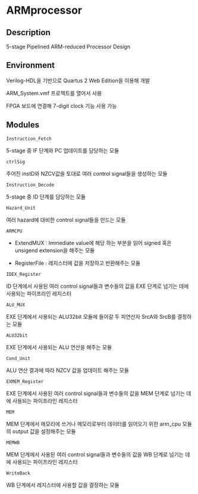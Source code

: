 # ARMprocessor

## Description

5-stage Pipelined ARM-reduced Processor Design

## Environment

Verilog-HDL을 기반으로 Quartus 2 Web Edition을 이용해 개발

ARM_System.vmf 프로젝트를 열어서 사용

FPGA 보드에 연결해 7-digit clock 기능 사용 가능

## Modules

`Instruction_Fetch`

5-stage 중 IF 단계와 PC 업데이트를 담당하는 모듈

`ctrlSig`

주어진 instD와 NZCV값을 토대로 여러 control signal들을 생성하는 모듈

`Instruction_Decode`

5-stage 중 ID 단계를 담당하는 모듈

`Hazard_Unit`

여러 hazard에 대비한 control signal들을 만드는 모듈

`ARMCPU`

+ ExtendMUX : 
Immediate value에 해당 하는 부분을 읽어 signed 혹은 unsigend extension을 해주는 모듈

+ RegisterFile : 
레지스터에 값을 저장하고 반환해주는 모듈

`IDEX_Register`

ID 단계에서 사용된 여러 control signal들과 변수들의 값을 EXE 단계로 넘기는 데에 사용되는 파이프라인 레지스터

`ALU_MUX`

EXE 단계에서 사용되는 ALU32bit 모듈에 들어갈 두 피연산자 SrcA와 SrcB를 결정하는 모듈

`ALU32bit`

EXE 단계에서 사용되는 ALU 연산을 해주는 모듈

`Cond_Unit`

ALU 연산 결과에 따라 NZCV 값을 업데이트 해주는 모듈

`EXMEM_Register`

EXE 단계에서 사용된 여러 control signal들과 변수들의 값을 MEM 단계로 넘기는 데에 사용되는 파이프라인 레지스터

`MEM`

MEM 단계에서 메모리에 쓰거나 메모리로부터 데이터를 읽어오기 위한 arm_cpu 모듈의 output 값을 설정해주는 모듈

`MEMWB`

MEM 단계에서 사용된 여러 control signal들과 변수들의 값을 WB 단계로 넘기는 데에 사용되는 파이프라인 레지스터

`WriteBack`

WB 단계에서 레지스터에 사용할 값을 결정하는 모듈
